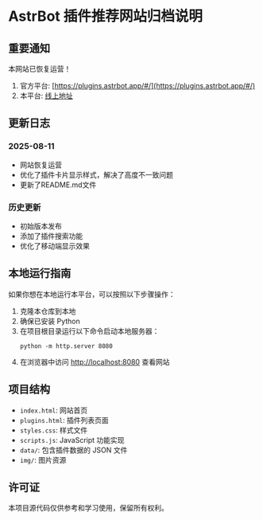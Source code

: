 # AstrBot 插件推荐网站归档说明

## 重要通知

本网站已恢复运营！

1. 官方平台: [https://plugins.astrbot.app/#/](https://plugins.astrbot.app/#/)
2. 本平台: [线上地址](https://abplugin.xdydm.top/) 

## 更新日志

### 2025-08-11
- 网站恢复运营
- 优化了插件卡片显示样式，解决了高度不一致问题
- 更新了README.md文件

### 历史更新
- 初始版本发布
- 添加了插件搜索功能
- 优化了移动端显示效果

## 本地运行指南

如果你想在本地运行本平台，可以按照以下步骤操作：

1. 克隆本仓库到本地
2. 确保已安装 Python
3. 在项目根目录运行以下命令启动本地服务器：
   ```
   python -m http.server 8080
   ```
4. 在浏览器中访问 [http://localhost:8080](http://localhost:8080) 查看网站

## 项目结构

- `index.html`: 网站首页
- `plugins.html`: 插件列表页面
- `styles.css`: 样式文件
- `scripts.js`: JavaScript 功能实现
- `data/`: 包含插件数据的 JSON 文件
- `img/`: 图片资源

## 许可证

本项目源代码仅供参考和学习使用，保留所有权利。
